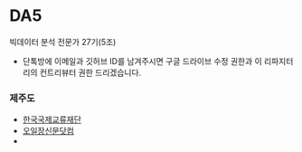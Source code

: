 # DA5
빅데이터 분석 전문가 27기(5조)
- 단톡방에 이메일과 깃허브 ID를 남겨주시면 구글 드라이브 수정 권한과  이 리파지터리의 컨트리뷰터 권한 드리겠습니다.  
### 제주도
- [한국국제교류재단](http://www.kf.or.kr/?menuno=3301)
- [오일장신문닷컴](https://www.jejuall.com/CMain)  
- []()
